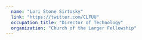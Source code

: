 ```yaml
---
  name: "Lori Stone Sirtosky"
  link: "https://twitter.com/CLFUU"
  occupation_title: "Director of Technology"
  organization: "Church of the Larger Fellowship"
---
```

